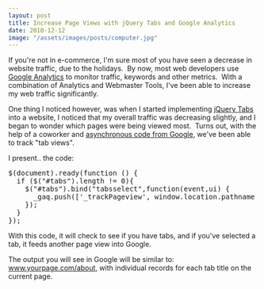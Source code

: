 ```yaml
---
layout: post
title: Increase Page Views with jQuery Tabs and Google Analytics
date: 2010-12-12
image: "/assets/images/posts/computer.jpg"
---
```

If you're not in e-commerce, I'm sure most of you have seen a decrease in website traffic, due to the holidays.  By now, most web developers use <a href="http://www.google.com/analytics">Google Analytics</a> to monitor traffic, keywords and other metrics.  With a combination of Analytics and Webmaster Tools, I've been able to increase my web traffic significantly.

One thing I noticed however, was when I started implementing <a href="http://jqueryui.com/demos/tabs/">jQuery Tabs</a> into a website, I noticed that my overall traffic was decreasing slightly, and I began to wonder which pages were being viewed most.  Turns out, with the help of a coworker and <a href="http://code.google.com/apis/analytics/docs/tracking/asyncTracking.html">asynchronous code from Google</a>, we've been able to track "tab views".

I present.. the code:

<pre>
$(document).ready(function () {
  if ($("#tabs").length != 0){
    $("#tabs").bind("tabsselect",function(event,ui) {
      _gaq.push(['_trackPageview', window.location.pathname + '/' + ui.tab.innerHTML]);
    });
  }
});
</pre>

With this code, it will check to see if you have tabs, and if you've selected a tab, it feeds another page view into Google.

The output you will see in Google will be similar to: www.yourpage.com/about, with individual records for each tab title on the current page.
